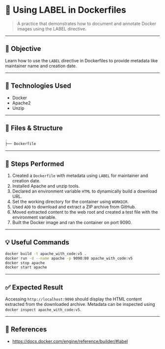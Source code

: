 # 🧪 Using LABEL in Dockerfiles

> A practice that demonstrates how to document and annotate Docker images using the LABEL directive.

---

## 🎯 Objective

Learn how to use the `LABEL` directive in Dockerfiles to provide metadata like maintainer name and creation date.

---

## 🧰 Technologies Used

- Docker
- Apache2
- Unzip

---

## 📂 Files & Structure

```bash
.
├── Dockerfile
```

---

## 📝 Steps Performed

1. Created a `Dockerfile` with metadata using `LABEL` for maintainer and creation date.
2. Installed Apache and unzip tools.
3. Declared an environment variable `HTML` to dynamically build a download URL.
4. Set the working directory for the container using `WORKDIR`.
5. Used `ADD` to download and extract a ZIP archive from GitHub.
6. Moved extracted content to the web root and created a test file with the environment variable.
7. Built the Docker image and ran the container on port 9090.

---

## 💡 Useful Commands

```bash
docker build -t apache_with_code:v5 .
docker run -d --name apache -p 9090:80 apache_with_code:v5
docker stop apache
docker start apache
```

---

## ✅ Expected Result

Accessing `http://localhost:9090` should display the HTML content extracted from the downloaded archive. Metadata can be inspected using `docker inspect apache_with_code:v5`.

---

## 🔗 References

- https://docs.docker.com/engine/reference/builder/#label
